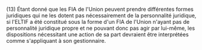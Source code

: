 (13) Étant donné que les FIA de l'Union peuvent prendre différentes formes juridiques qui ne les dotent pas nécessairement de la personnalité juridique, si l'ELTIF a été constitué sous la forme d'un FIA de l'Union n'ayant pas de personnalité juridique propre et ne pouvant donc pas agir par lui-même, les dispositions nécessitant une action de sa part devraient être interprétées comme s'appliquant à son gestionnaire.